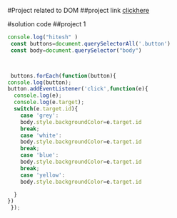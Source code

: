 #Project related to DOM
##project link
[clickhere](https://stackblitz.com/edit/dom-project-chaiaurcode-w8ck7xan?file=index.html)

#solution code
##project 1
```javascript
console.log("hitesh" )
 const buttons=document.querySelectorAll('.button')
 const body=document.querySelector("body")



 buttons.forEach(function(button){
console.log(button);
button.addEventListener('click',function(e){
  console.log(e);
  console.log(e.target);
  switch(e.target.id){
    case 'grey':
    body.style.backgroundColor=e.target.id
    break;
    case 'white':
    body.style.backgroundColor=e.target.id
    break;
    case 'blue':
    body.style.backgroundColor=e.target.id
    break;
    case 'yellow':
    body.style.backgroundColor=e.target.id

  }
})
 });

```